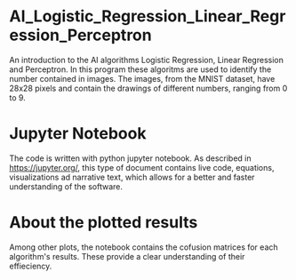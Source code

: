 # AI_Logistic_Regression_Linear_Regression_Perceptron
An introduction to the AI algorithms Logistic Regression, Linear Regression and Perceptron. In this program these algoritms are used to identify the number contained in images. The images, from the MNIST dataset, have 28x28 pixels and contain the drawings of different numbers, ranging from 0 to 9.

# Jupyter Notebook
The code is written with python jupyter notebook. As described in https://jupyter.org/, this type of document contains live code, equations, visualizations ad narrative text, which allows for a better and faster understanding of the software.

# About the plotted results
Among other plots, the notebook contains the cofusion matrices for each algorithm's results. These provide a clear understanding of their effieciency.
